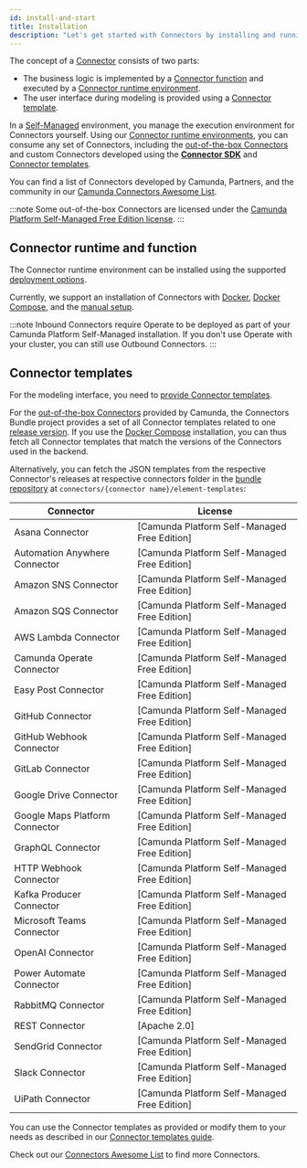 ```yaml
---
id: install-and-start
title: Installation
description: "Let's get started with Connectors by installing and running them."
---
```


The concept of a [Connector](/components/connectors/introduction.md) consists of two parts:

- The business logic is implemented by a [Connector function](/components/connectors/connector-sdk.md#runtime-logic)
  and executed by a [Connector runtime environment](/components/connectors/connector-sdk.md#runtime-environments).
- The user interface during modeling is provided using a [Connector template](/components/connectors/connector-templates.md).

In a [Self-Managed](/self-managed/about-self-managed.md) environment, you manage the execution environment for Connectors yourself.
Using our [Connector runtime environments](/components/connectors/connector-sdk.md#runtime-environments), you can consume any set of Connectors,
including the [out-of-the-box Connectors](/components/connectors/out-of-the-box-connectors/available-connectors-overview.md) and custom Connectors developed using the **[Connector SDK](/components/connectors/connector-sdk.md)** and [Connector templates](/components/connectors/connector-templates.md).

You can find a list of Connectors developed by Camunda, Partners, and the community in our
[Camunda Connectors Awesome List](https://github.com/camunda-community-hub/camunda-8-connectors#readme).

:::note
Some out-of-the-box Connectors are licensed under the [Camunda Platform Self-Managed Free Edition license](https://camunda.com/legal/terms/cloud-terms-and-conditions/camunda-cloud-self-managed-free-edition-terms/).
:::

## Connector runtime and function

The Connector runtime environment can be installed using the supported [deployment options](/self-managed/platform-deployment/overview.md#deployment-options).

Currently, we support an installation of Connectors with [Docker](/self-managed/platform-deployment/docker.md#connectors),
[Docker Compose](/self-managed/platform-deployment/docker.md#docker-compose), and the [manual setup](/self-managed/platform-deployment/manual.md#run-connectors).

:::note
Inbound Connectors require Operate to be deployed as part of your Camunda Platform Self-Managed installation.
If you don't use Operate with your cluster, you can still use Outbound Connectors.
:::

## Connector templates

For the modeling interface, you need to [provide Connector templates](/components/connectors/connector-templates.md#providing-and-using-connector-templates).

For the [out-of-the-box Connectors](/components/connectors/out-of-the-box-connectors/available-connectors-overview.md) provided by Camunda,
the Connectors Bundle project provides a set of all Connector templates related to one [release version](https://github.com/camunda/connectors-bundle/releases).
If you use the [Docker Compose](/self-managed/platform-deployment/docker.md#docker-compose) installation, you can thus fetch all Connector templates that match the versions of the Connectors used in the backend.

Alternatively, you can fetch the JSON templates from the respective Connector's releases at respective connectors folder in the [bundle repository](https://github.com/camunda/connectors-bundle)
at `connectors/{connector name}/element-templates`:

| Connector                      | License                                      |
| ------------------------------ | -------------------------------------------- |
| Asana Connector                | [Camunda Platform Self-Managed Free Edition] |
| Automation Anywhere Connector  | [Camunda Platform Self-Managed Free Edition] |
| Amazon SNS Connector           | [Camunda Platform Self-Managed Free Edition] |
| Amazon SQS Connector           | [Camunda Platform Self-Managed Free Edition] |
| AWS Lambda Connector           | [Camunda Platform Self-Managed Free Edition] |
| Camunda Operate Connector      | [Camunda Platform Self-Managed Free Edition] |
| Easy Post Connector            | [Camunda Platform Self-Managed Free Edition] |
| GitHub Connector               | [Camunda Platform Self-Managed Free Edition] |
| GitHub Webhook Connector       | [Camunda Platform Self-Managed Free Edition] |
| GitLab Connector               | [Camunda Platform Self-Managed Free Edition] |
| Google Drive Connector         | [Camunda Platform Self-Managed Free Edition] |
| Google Maps Platform Connector | [Camunda Platform Self-Managed Free Edition] |
| GraphQL Connector              | [Camunda Platform Self-Managed Free Edition] |
| HTTP Webhook Connector         | [Camunda Platform Self-Managed Free Edition] |
| Kafka Producer Connector       | [Camunda Platform Self-Managed Free Edition] |
| Microsoft Teams Connector      | [Camunda Platform Self-Managed Free Edition] |
| OpenAI Connector               | [Camunda Platform Self-Managed Free Edition] |
| Power Automate Connector       | [Camunda Platform Self-Managed Free Edition] |
| RabbitMQ Connector             | [Camunda Platform Self-Managed Free Edition] |
| REST Connector                 | [Apache 2.0]                                 |
| SendGrid Connector             | [Camunda Platform Self-Managed Free Edition] |
| Slack Connector                | [Camunda Platform Self-Managed Free Edition] |
| UiPath Connector               | [Camunda Platform Self-Managed Free Edition] |

You can use the Connector templates as provided or modify them to your needs as described in our [Connector templates guide](/components/connectors/connector-templates.md).

Check out our [Connectors Awesome List](https://github.com/camunda-community-hub/camunda-8-connectors/tree/main) to find more Connectors.

